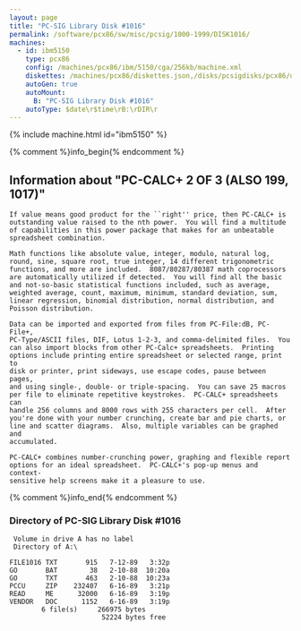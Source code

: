 ```yaml
---
layout: page
title: "PC-SIG Library Disk #1016"
permalink: /software/pcx86/sw/misc/pcsig/1000-1999/DISK1016/
machines:
  - id: ibm5150
    type: pcx86
    config: /machines/pcx86/ibm/5150/cga/256kb/machine.xml
    diskettes: /machines/pcx86/diskettes.json,/disks/pcsigdisks/pcx86/diskettes.json
    autoGen: true
    autoMount:
      B: "PC-SIG Library Disk #1016"
    autoType: $date\r$time\rB:\rDIR\r
---
```


{% include machine.html id="ibm5150" %}

{% comment %}info_begin{% endcomment %}

## Information about "PC-CALC+ 2 OF 3 (ALSO 199, 1017)"

    If value means good product for the ``right'' price, then PC-CALC+ is
    outstanding value raised to the nth power.  You will find a multitude
    of capabilities in this power package that makes for an unbeatable
    spreadsheet combination.
    
    Math functions like absolute value, integer, modulo, natural log,
    round, sine, square root, true integer, 14 different trigonometric
    functions, and more are included.  8087/80287/80387 math coprocessors
    are automatically utilized if detected.  You will find all the basic
    and not-so-basic statistical functions included, such as average,
    weighted average, count, maximum, minimum, standard deviation, sum,
    linear regression, binomial distribution, normal distribution, and
    Poisson distribution.
    
    Data can be imported and exported from files from PC-File:dB, PC-File+,
    PC-Type/ASCII files, DIF, Lotus 1-2-3, and comma-delimited files.  You
    can also import blocks from other PC-Calc+ spreadsheets.  Printing
    options include printing entire spreadsheet or selected range, print to
    disk or printer, print sideways, use escape codes, pause between pages,
    and using single-, double- or triple-spacing.  You can save 25 macros
    per file to eliminate repetitive keystrokes.  PC-CALC+ spreadsheets can
    handle 256 columns and 8000 rows with 255 characters per cell.  After
    you're done with your number crunching, create bar and pie charts, or
    line and scatter diagrams.  Also, multiple variables can be graphed and
    accumulated.
    
    PC-CALC+ combines number-crunching power, graphing and flexible report
    options for an ideal spreadsheet.  PC-CALC+'s pop-up menus and context-
    sensitive help screens make it a pleasure to use.
{% comment %}info_end{% endcomment %}


### Directory of PC-SIG Library Disk #1016

     Volume in drive A has no label
     Directory of A:\

    FILE1016 TXT       915   7-12-89   3:32p
    GO       BAT        38   2-10-88  10:20a
    GO       TXT       463   2-10-88  10:23a
    PCCU     ZIP    232407   6-16-89   3:21p
    READ     ME      32000   6-16-89   3:19p
    VENDOR   DOC      1152   6-16-89   3:19p
            6 file(s)     266975 bytes
                           52224 bytes free
